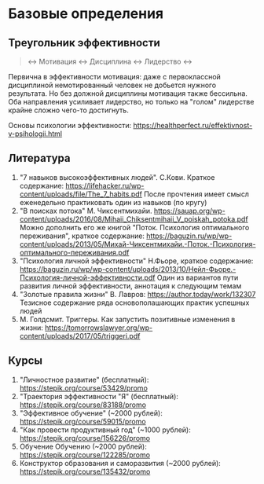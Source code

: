 # Базовые определения

## Треугольник эффективности

> <-> Мотивация <-> Дисциплина <-> Лидерство <->

Первична в эффективности мотивация: даже с первоклассной дисциплиной немотированный человек не добьется нужного результата. Но без должной дисциплины мотивация также бессильна. Оба направления усиливает лидерство, но только на "голом" лидерстве крайне сложно чего-то достигнуть.

Основы психологии эффективности: https://healthperfect.ru/effektivnost-v-psihologii.html

## Литература

1. "7 навыков высокоэффективных людей". С.Кови. Краткое содержание: https://lifehacker.ru/wp-content/uploads/file/The_7_habits.pdf
После прочтения имеет смысл еженедельно практиковать один из навыков (по кругу)
2. "В поисках потока" М. Чиксентмихайи. https://sauap.org/wp-content/uploads/2016/08/Mihaii_Chiksentmihaii_V_poiskah_potoka.pdf
Можно дополнить его же книгой "Поток. Психология оптимального переживания", краткое содержание: https://baguzin.ru/wp/wp-content/uploads/2013/05/Михай-Чиксентмихайи.-Поток.-Психология-оптимального-переживания.pdf
3. "Психология личной эффективности" Н.Фьоре, краткое содержание: https://baguzin.ru/wp/wp-content/uploads/2013/10/Нейл-Фьоре.-Психология-личной-эффективности.pdf
Один из вариантов пути развития личной эффективности, аннотация к следующим темам
4. "Золотые правила жизни" В. Лавров: https://author.today/work/132307
Тезисное содержание ряда основополашающих практик успешных людей
5. М. Голдсмит. Триггеры. Как запустить позитивные изменения в жизни: https://tomorrowslawyer.org/wp-content/uploads/2017/05/triggeri.pdf

## Курсы
1. "Личностное развитие" (бесплатный): https://stepik.org/course/53429/promo
2. "Траектория эффективности "Я" (бесплатный): https://stepik.org/course/83188/promo
3. "Эффективное обучение" (~2000 рублей): https://stepik.org/course/59015/promo
4. "Как провести продуктивный год" (~1000 рублей): https://stepik.org/course/156226/promo
5. Обучение Обучению (~2000 рублей): https://stepik.org/course/122285/promo
6. Конструктор образования и саморазвития (~2000 рублей): https://stepik.org/course/135432/promo 
